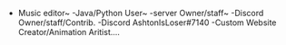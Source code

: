 - Music editor~
-Java/Python User~
-server Owner/staff~
-Discord Owner/staff/Contrib.
-Discord AshtonIsLoser#7140
-Custom Website Creator/Animation Aritist....
<!---
NeoAshTech/NeoAshTech is a ✨ special ✨ repository because its `README.md` (this file) appears on your GitHub profile.
You can click the Preview link to take a look at your changes.
--->
